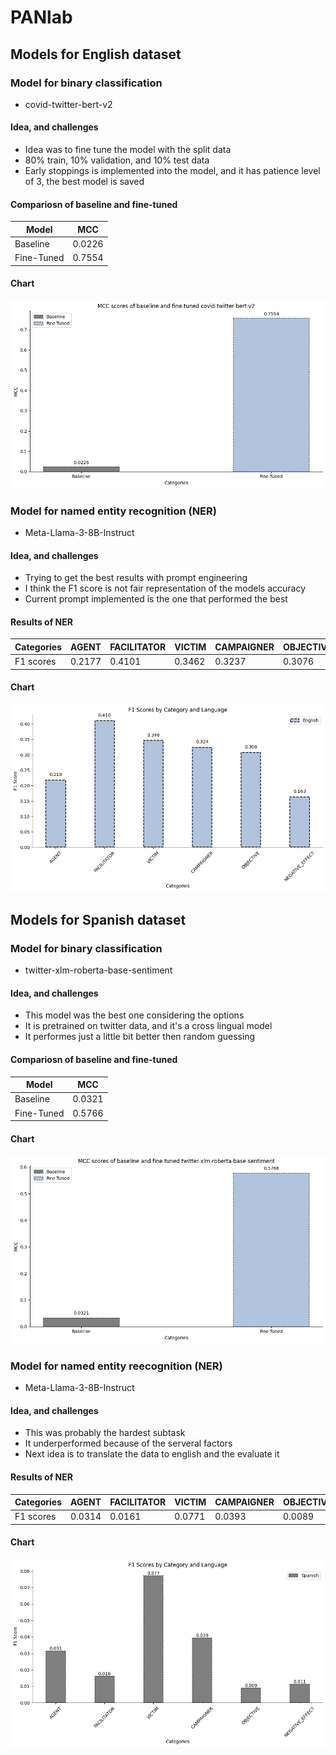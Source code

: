 # PANlab

## Models for English dataset
### Model for binary classification
- covid-twitter-bert-v2
#### Idea, and challenges
- Idea was to fine tune the model with the split data
- 80% train, 10% validation, and 10% test data
- Early stoppings is implemented into the model, and it has patience level of 3, the best model is saved
#### Compariosn of baseline and fine-tuned
| Model | MCC |
--------|------
| Baseline | 0.0226 |
| Fine-Tuned | 0.7554 |
#### Chart
![CT-BERT bar chart](images/MCC_covid-twitter-bert-v2.png)
### Model for named entity recognition (NER)
- Meta-Llama-3-8B-Instruct
#### Idea, and challenges
- Trying to get the best results with prompt engineering
- I think the F1 score is not fair representation of the models accuracy
- Current prompt implemented is the one that performed the best
#### Results of NER
| Categories | AGENT | FACILITATOR | VICTIM | CAMPAIGNER | OBJECTIVE | NEGATIVE_EFFECT|
|------------|-------|-------------|--------|------------|-----------|----------------|
|F1 scores | 0.2177 | 0.4101 | 0.3462 | 0.3237 | 0.3076 | 0.1633 | 
#### Chart
![Llama3 bar chart](images/llama3-en-ner.png)
## Models for Spanish dataset
### Model for binary classification
- twitter-xlm-roberta-base-sentiment
#### Idea, and challenges
- This model was the best one considering the options
- It is pretrained on twitter data, and it's a cross lingual model
- It performes just a little bit better then random guessing
#### Compariosn of baseline and fine-tuned
| Model | MCC |
--------|------
| Baseline | 0.0321 |
| Fine-Tuned | 0.5766 |
#### Chart
![RoBERTa](images/Robrta.png)
### Model for named entity reecognition (NER)
- Meta-Llama-3-8B-Instruct
#### Idea, and challenges
- This was probably the hardest subtask
- It underperformed because of the serveral factors
- Next idea is to translate the data to english and the evaluate it
#### Results of NER
| Categories | AGENT | FACILITATOR | VICTIM | CAMPAIGNER | OBJECTIVE | NEGATIVE_EFFECT|
|------------|-------|-------------|--------|------------|-----------|----------------|
|F1 scores | 0.0314 | 0.0161 | 0.0771 | 0.0393 | 0.0089 | 0.0112 | 
#### Chart
![Llama3-es](images/llama3-es-ner.png)
